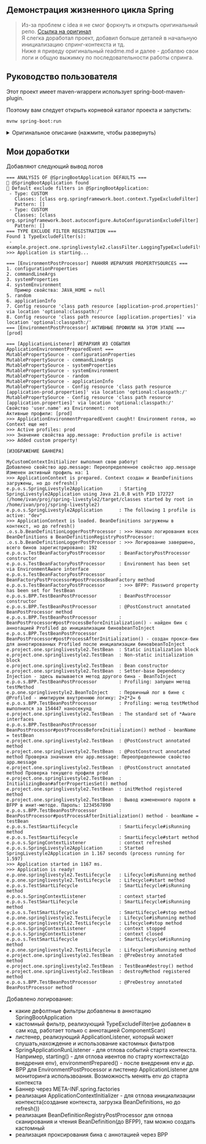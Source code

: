 ## Демонстрация жизненного цикла Spring

>Из-за проблем с idea я не смог форкнуть и открыть оригинальный репо.
>[Ссылка на оригинал](https://github.com/LordDetson/spring-lifecycle)  
>Я слегка доработал проект, добавил больше деталей в начальную инициализацию спринг-контекста и тд.  
>Ниже я приведу оригинальный readme.md и далее - добалвю свои логи и общую выжимку по последовательности работы спринга.

## Руководство пользователя  
Этот проект имеет maven-wrapperи использует spring-boot-maven-plugin.

Поэтому вам следует открыть корневой каталог проекта и запустить:

``` 
mvnw spring-boot:run
```

<details>
<summary>Оригинальное описание (нажмите, чтобы развернуть)</summary>
  
И консоль выводит журнал, который наглядно показывает жизненный цикл Spring с использованием инструментов интеграции, предоставляемых Spring Framework.
```
b.b.e.s.TestBeanFactoryPostProcessor     : BeanFactoryPostProcessor constructor
b.b.e.s.TestBeanFactoryPostProcessor     : BeanFactoryPostProcessor#postProcessBeanFactory method
b.b.e.s.TestBeanPostProcessor            : BeanPostProcessor constructor
b.b.e.s.TestBeanPostProcessor            : @PostConstruct annotated BeanPostProcessor method
b.b.example.springlifecycle.TestBean     : Static initialization block
b.b.example.springlifecycle.TestBean     : Non-static initialization block
b.b.example.springlifecycle.TestBean     : Bean constructor
b.b.example.springlifecycle.TestBean     : Setter-base Dependency Injection
b.b.example.springlifecycle.TestBean     : The standard set of *Aware interfaces
b.b.e.s.TestBeanPostProcessor            : BeanPostProcessor#postProcessBeforeInitialization() method - beanName = testBean
b.b.example.springlifecycle.TestBean     : @PostConstruct annotated method
b.b.example.springlifecycle.TestBean     : InitializingBean#afterPropertiesSet() method
b.b.example.springlifecycle.TestBean     : initMethod registered method
b.b.e.s.TestBeanPostProcessor            : BeanPostProcessor#postProcessAfterInitialization() method - beanName = testBean
b.b.e.s.TestSmartLifecycle               : SmartLifecycle#isRunning method
b.b.e.s.TestSmartLifecycle               : SmartLifecycle#start method
b.b.e.s.SpringContextListener            : context refreshed
b.b.e.s.SpringContextListener            : context closed
b.b.e.s.TestSmartLifecycle               : SmartLifecycle#isRunning method
b.b.e.s.TestSmartLifecycle               : SmartLifecycle#stop method
b.b.e.springlifecycle.TestLifecycle      : Lifecycle#isRunning method
b.b.example.springlifecycle.TestBean     : @PreDestroy annotated method
b.b.example.springlifecycle.TestBean     : TestBean#destroy() method
b.b.example.springlifecycle.TestBean     : destroyMethod registered method
b.b.e.s.TestBeanPostProcessor            : @PreDestroy annotated BeanPostProcessor method
```
По умолчанию проект не вызывает методы ApplicationContext#startи ApplicationContext#stop.

Чтобы увидеть, как в этом случае меняется жизненный цикл, вы можете выполнить:
```
mvnw spring-boot:run -D spring-boot.run.arguments=--triggerStartAndStopContext=true
```
Команда добавит в вывод логи:
```
b.b.e.s.SpringContextListener            : context started
b.b.e.s.SpringContextListener            : context stopped
```

Если вы хотите подробнее рассмотреть, как вызываются методы обратного вызова, то вам следует выполнить:
```
mvnw spring-boot:run -D spring-boot.run.arguments=--logging.level.by.babanin.example.springlifecycle=TRACE
```
Консоль выводит лог со стектрейсом вызова метода. Например:
```
b.b.e.s.TestBeanFactoryPostProcessor     : BeanFactoryPostProcessor constructor

by.babanin.example.springlifecycle.TestException: Reached
        at by.babanin.example.springlifecycle.LogUtils.infoWithStacktrace(LogUtils.java:12) ~[classes/:na]
        at by.babanin.example.springlifecycle.TestBeanFactoryPostProcessor.<init>(TestBeanFactoryPostProcessor.java:19) ~[classes/:na]
        at java.base/jdk.internal.reflect.NativeConstructorAccessorImpl.newInstance0(Native Method) ~[na:na]
        at java.base/jdk.internal.reflect.NativeConstructorAccessorImpl.newInstance(NativeConstructorAccessorImpl.java:77) ~[na:na]
        at java.base/jdk.internal.reflect.DelegatingConstructorAccessorImpl.newInstance(DelegatingConstructorAccessorImpl.java:45) ~[na:na]
        at java.base/java.lang.reflect.Constructor.newInstanceWithCaller(Constructor.java:499) ~[na:na]
        at java.base/java.lang.reflect.Constructor.newInstance(Constructor.java:480) ~[na:na]
        at org.springframework.beans.BeanUtils.instantiateClass(BeanUtils.java:197) ~[spring-beans-6.0.4.jar:6.0.4]
        at org.springframework.beans.factory.support.SimpleInstantiationStrategy.instantiate(SimpleInstantiationStrategy.java:87) ~[spring-beans-6.0.4.jar:6.0.4]
        at org.springframework.beans.factory.support.AbstractAutowireCapableBeanFactory.instantiateBean(AbstractAutowireCapableBeanFactory.java:1300) ~[spring-beans-6.0.4.jar:6.0.4]
        at org.springframework.beans.factory.support.AbstractAutowireCapableBeanFactory.createBeanInstance(AbstractAutowireCapableBeanFactory.java:1198) ~[spring-beans-6.0.4.jar:6.0.4]
        at org.springframework.beans.factory.support.AbstractAutowireCapableBeanFactory.doCreateBean(AbstractAutowireCapableBeanFactory.java:561) ~[spring-beans-6.0.4.jar:6.0.4]
        at org.springframework.beans.factory.support.AbstractAutowireCapableBeanFactory.createBean(AbstractAutowireCapableBeanFactory.java:521) ~[spring-beans-6.0.4.jar:6.0.4]
        at org.springframework.beans.factory.support.AbstractBeanFactory.lambda$doGetBean$0(AbstractBeanFactory.java:326) ~[spring-beans-6.0.4.jar:6.0.4]
        at org.springframework.beans.factory.support.DefaultSingletonBeanRegistry.getSingleton(DefaultSingletonBeanRegistry.java:234) ~[spring-beans-6.0.4.jar:6.0.4]
        at org.springframework.beans.factory.support.AbstractBeanFactory.doGetBean(AbstractBeanFactory.java:324) ~[spring-beans-6.0.4.jar:6.0.4]
        at org.springframework.beans.factory.support.AbstractBeanFactory.getBean(AbstractBeanFactory.java:205) ~[spring-beans-6.0.4.jar:6.0.4]
        at org.springframework.context.support.PostProcessorRegistrationDelegate.invokeBeanFactoryPostProcessors(PostProcessorRegistrationDelegate.java:199) ~[spring-context-6.0.4.jar:6.0.4]
        at org.springframework.context.support.AbstractApplicationContext.invokeBeanFactoryPostProcessors(AbstractApplicationContext.java:745) ~[spring-context-6.0.4.jar:6.0.4]
        at org.springframework.context.support.AbstractApplicationContext.refresh(AbstractApplicationContext.java:565) ~[spring-context-6.0.4.jar:6.0.4]
        at org.springframework.boot.SpringApplication.refresh(SpringApplication.java:730) ~[spring-boot-3.0.2.jar:3.0.2]
        at org.springframework.boot.SpringApplication.refreshContext(SpringApplication.java:432) ~[spring-boot-3.0.2.jar:3.0.2]
        at org.springframework.boot.SpringApplication.run(SpringApplication.java:308) ~[spring-boot-3.0.2.jar:3.0.2]
        at org.springframework.boot.SpringApplication.run(SpringApplication.java:1302) ~[spring-boot-3.0.2.jar:3.0.2]
        at org.springframework.boot.SpringApplication.run(SpringApplication.java:1291) ~[spring-boot-3.0.2.jar:3.0.2]
        at by.babanin.example.springlifecycle.SpringLifecycleApplication.main(SpringLifecycleApplication.java:11) ~[classes/:na]
```
</details>

## Мои доработки
Добавляют следующий вывод логов
```
=== ANALYSIS OF @SpringBootApplication DEFAULTS ===
🎯 @SpringBootApplication found
🔧 Default exclude filters in @SpringBootApplication:
 - Type: CUSTOM
   Classes: [class org.springframework.boot.context.TypeExcludeFilter]
   Pattern: []
 - Type: CUSTOM
   Classes: [class org.springframework.boot.autoconfigure.AutoConfigurationExcludeFilter]
   Pattern: []
=== TYPE EXCLUDE FILTER REGISTRATION ===
Found 1 TypeExcludeFilter(s):
 - example.project.one.springlivestyle2.classFilter.LoggingTypeExcludeFilter
>>> Application is starting...

=== [EnvironmentPostProcessor] РАННЯЯ ИЕРАРХИЯ PROPERTYSOURCES ===
1. configurationProperties
2. commandLineArgs
3. systemProperties
4. systemEnvironment
   Пример свойства: JAVA_HOME = null
5. random
6. applicationInfo
7. Config resource 'class path resource [application-prod.properties]' via location 'optional:classpath:/'
8. Config resource 'class path resource [application.properties]' via location 'optional:classpath:/'
=== [EnvironmentPostProcessor] АКТИВНЫЕ ПРОФИЛИ НА ЭТОМ ЭТАПЕ ===
[prod]

=== [ApplicationListener] ИЕРАРХИЯ ИЗ СОБЫТИЯ ApplicationEnvironmentPreparedEvent ===
MutablePropertySource - configurationProperties
MutablePropertySource - commandLineArgs
MutablePropertySource - systemProperties
MutablePropertySource - systemEnvironment
MutablePropertySource - random
MutablePropertySource - applicationInfo
MutablePropertySource - Config resource 'class path resource [application-prod.properties]' via location 'optional:classpath:/'
MutablePropertySource - Config resource 'class path resource [application.properties]' via location 'optional:classpath:/'
Свойство 'user.name' из Environment: root
Активные профили: [prod]
>>> ApplicationEnvironmentPreparedEvent caught! Environment готов, но Context еще нет
>>> Active profiles: prod
>>> Значение свойства app.message: Production profile is active!
>>> Added custom property!

[ИЗОБРАЖЕНИЕ БАННЕРА]

MyCustomContextInitializer выполнил свою работу!
Добавлено свойство app.message: Переопределенное свойство app.message
Изменен активный профиль на: 1
>>> ApplicationContext is prepared. Context создан и BeanDefinitions загружены, но до refresh()
e.p.o.s.SpringLivestyle2Application      : Starting SpringLivestyle2Application using Java 21.0.8 with PID 172727 (/home/ivan/proj/spring-livestyle2/target/classes started by root in /home/ivan/proj/spring-livestyle2)
e.p.o.s.SpringLivestyle2Application      : The following 1 profile is active: "dev"
>>> ApplicationContext is loaded. BeanDefinitions загружены в контекст, но до refresh()
.o.s.b.BeanDefinitionLoggerPostProcessor : >>> Начало логирования всех BeanDefinitions в BeanDefinitionRegistryPostProcessor:
.o.s.b.BeanDefinitionLoggerPostProcessor : >>> Логирование завершено, всего бинов зарегистрировано: 192
e.p.o.s.TestBeanFactoryPostProcessor     : BeanFactoryPostProcessor constructor
e.p.o.s.TestBeanFactoryPostProcessor     : Environment has been set via EnvironmentAware interface
e.p.o.s.TestBeanFactoryPostProcessor     : BeanFactoryPostProcessor#postProcessBeanFactory method
e.p.o.s.TestBeanFactoryPostProcessor     : >>> BFPP: Password property has been set for TestBean
e.p.o.s.BPP.TestBeanPostProcessor        : BeanPostProcessor constructor
e.p.o.s.BPP.TestBeanPostProcessor        : @PostConstruct annotated BeanPostProcessor method
e.p.o.s.BPP.TestBeanPostProcessor        : BeanPostProcessor#postProcessBeforeInitialization() - найден бин с аннотацией Profiled до инициализации биновbeanToInject
e.p.o.s.BPP.TestBeanPostProcessor        : BeanPostProcessor#postProcessAfterInitialization() - создан прокси-бин для аннотированных Profiled после инициализации биновbeanToInject
e.project.one.springlivestyle2.TestBean  : Static initialization block
e.project.one.springlivestyle2.TestBean  : Non-static initialization block
e.project.one.springlivestyle2.TestBean  : Bean constructor
e.project.one.springlivestyle2.TestBean  : Setter-base Dependency Injection - здесь вызывается метод другого бина - BeanToInject
e.p.o.s.BPP.TestBeanPostProcessor        : Profiling: запущен метод testMethod
e.p.one.springlivestyle2.BeanToInject    : Первичный лог в бине с @Profiled - имитируем внутреннюю логику: 2+2*2= 6
e.p.o.s.BPP.TestBeanPostProcessor        : Profiling: метод testMethod выполнился за 154447 наносекунд
e.project.one.springlivestyle2.TestBean  : The standard set of *Aware interfaces
e.p.o.s.BPP.TestBeanPostProcessor        : BeanPostProcessor#postProcessBeforeInitialization() method - beanName = testBean
e.project.one.springlivestyle2.TestBean  : @PostConstruct annotated method
e.project.one.springlivestyle2.TestBean  : @PostConstruct annotated method Проверка значения env app.message: Переопределенное свойство app.message
e.project.one.springlivestyle2.TestBean  : @PostConstruct annotated method Проверка текущего профиля prod
e.project.one.springlivestyle2.TestBean  : InitializingBean#afterPropertiesSet() method
e.project.one.springlivestyle2.TestBean  : initMethod registered method
e.project.one.springlivestyle2.TestBean  : Вывод измененного пароля в BFPP в инит-методе. Пароль: 1234567890
e.p.o.s.BPP.TestBeanPostProcessor        : BeanPostProcessor#postProcessAfterInitialization() method - beanName = testBean
e.p.o.s.TestSmartLifecycle               : SmartLifecycle#isRunning method
e.p.o.s.TestSmartLifecycle               : SmartLifecycle#start method
e.p.o.s.SpringContextListener            : context refreshed
e.p.o.s.SpringLivestyle2Application      : Started SpringLivestyle2Application in 1.167 seconds (process running for 1.597)
>>> Application started in 1167 ms.
>>> Application is ready!
e.p.one.springlivestyle2.TestLifecycle   : Lifecycle#isRunning method
e.p.one.springlivestyle2.TestLifecycle   : Lifecycle#start method
e.p.o.s.TestSmartLifecycle               : SmartLifecycle#isRunning method
e.p.o.s.SpringContextListener            : context started
e.p.o.s.TestSmartLifecycle               : SmartLifecycle#isRunning method
e.p.o.s.TestSmartLifecycle               : SmartLifecycle#stop method
e.p.one.springlivestyle2.TestLifecycle   : Lifecycle#isRunning method
e.p.one.springlivestyle2.TestLifecycle   : Lifecycle#stop method
e.p.o.s.SpringContextListener            : context stopped
e.p.o.s.SpringContextListener            : context closed
e.p.o.s.TestSmartLifecycle               : SmartLifecycle#isRunning method
e.p.one.springlivestyle2.TestLifecycle   : Lifecycle#isRunning method
e.project.one.springlivestyle2.TestBean  : @PreDestroy annotated method
e.project.one.springlivestyle2.TestBean  : TestBean#destroy() method
e.project.one.springlivestyle2.TestBean  : destroyMethod registered method
e.p.o.s.BPP.TestBeanPostProcessor        : @PreDestroy annotated BeanPostProcessor method
```
Добавлено логирование: 
- какие дефолтные фильтры добавлены в аннотацию SpringBootApplication
- кастомный фильтр, реализующий TypeExcludeFilter(не добавлен в сам код, работает только с аннотацией ComponentScan)
- листенер, реализующий ApplicationListener, который может слушать,нахождение и использование кастомных фильтров
- SpringApplicationRunListener - для отлова событий старта контекста. Например, starting() - для отлова ивентов по старту контекста(до внедрения env), environmentPrepared() - после внедрения env и др.
- BPP для EnvironmentPostProcessor и листенер ApplicationListener<ApplicationEnvironmentPreparedEvent> для мониторинга использвоания. Возможность менять env до старта контекста
- Баннер через META-INF.spring.factories
- реализация ApplicationContextInitializer - для отлова инициализации контекста(создание контекста, загрузка BeanDefinitions, но до refresh())
- реализация BeanDefinitionRegistryPostProcessor для отлова сканирования и чтения BeanDefinition(до BFPP), там можно создать кастомный
- реализация проксирования бина с аннотацией через BPP
